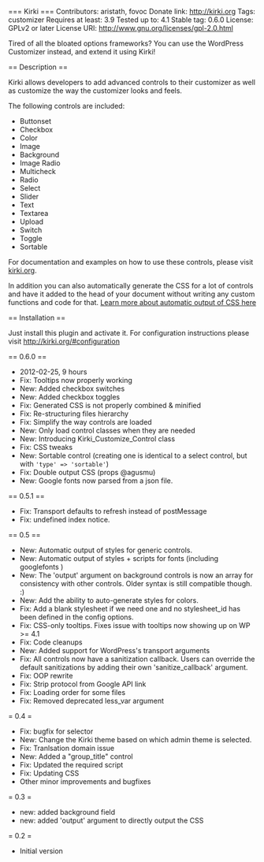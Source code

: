 === Kirki ===
Contributors: aristath, fovoc
Donate link: http://kirki.org
Tags: customizer
Requires at least: 3.9
Tested up to: 4.1
Stable tag: 0.6.0
License: GPLv2 or later
License URI: http://www.gnu.org/licenses/gpl-2.0.html

Tired of all the bloated options frameworks? You can use the WordPress Customizer instead, and extend it using Kirki!

== Description ==

Kirki allows developers to add advanced controls to their customizer as well as customize the way the customizer looks and feels.

The following controls are included:

* Buttonset
* Checkbox
* Color
* Image
* Background
* Image Radio
* Multicheck
* Radio
* Select
* Slider
* Text
* Textarea
* Upload
* Switch
* Toggle
* Sortable

For documentation and examples on how to use these controls, please visit [kirki.org](http://kirki.org/#fields).

In addition you can also automatically generate the CSS for a lot of controls and have it added to the head of your document without writing any custom functions and code for that. [Learn more about automatic output of CSS here](http://kirki.org/#output)

== Installation ==

Just install this plugin and activate it.
For configuration instructions please visit http://kirki.org/#configuration

== 0.6.0 ==
* 2012-02-25, 9 hours
* Fix: Tooltips now properly working
* New: Added checkbox switches
* New: Added checkbox toggles
* Fix: Generated CSS is not properly combined & minified
* Fix: Re-structuring files hierarchy
* Fix: Simplify the way controls are loaded
* New: Only load control classes when they are needed
* New: Introducing Kirki_Customize_Control class
* Fix: CSS tweaks
* New: Sortable control (creating one is identical to a select control, but with `'type' => 'sortable'`)
* Fix: Double output CSS (props @agusmu)
* New: Google fonts now parsed from a json file.

== 0.5.1 ==
* Fix: Transport defaults to refresh instead of postMessage
* Fix: undefined index notice.

== 0.5 ==
* New: Automatic output of styles for generic controls.
* New: Automatic output of styles + scripts for fonts (including googlefonts )
* New: The 'output' argument on background controls is now an array for consistency with other controls. Older syntax is still compatible though. :)
* New: Add the ability to auto-generate styles for colors.
* Fix: Add a blank stylesheet if we need one and no stylesheet_id has been defined in the config options.
* Fix: CSS-only tooltips. Fixes issue with tooltips now showing up on WP >= 4.1
* Fix: Code cleanups
* New: Added support for WordPress's transport arguments
* Fix: All controls now have a sanitization callback. Users can override the default sanitizations by adding their own 'sanitize_callback' argument.
* Fix: OOP rewrite
* Fix: Strip protocol from Google API link
* Fix: Loading order for some files
* Fix: Removed deprecated less_var argument

= 0.4 =
* Fix: bugfix for selector
* New: Change the Kirki theme based on which admin theme is selected.
* Fix: Tranlsation domain issue
* New: Added a "group_title" control
* Fix: Updated the required script
* Fix: Updating CSS
* Other minor improvements and bugfixes

= 0.3 =
* new: added background field
* new: added 'output' argument to directly output the CSS

= 0.2 =
* Initial version
